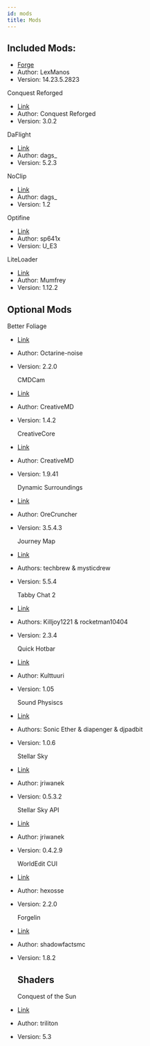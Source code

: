 ```yaml
---
id: mods
title: Mods
---
```

## Included Mods:

- [Forge](https://files.minecraftforge.net/)
- Author: LexManos
- Version: 14.23.5.2823

Conquest Reforged

-   [Link](https://conquestreforged.com/)
-   Author: Conquest Reforged
-   Version: 3.0.2

DaFlight

-   [Link](https://github.com/DaFlight/DaFlight)
-   Author: dags\_
-   Version: 5.2.3

NoClip

-   [Link](https://github.com/DaFlight/NoClip)
-   Author: dags\_
-   Version: 1.2

Optifine

-   [Link](https://optifine.net/)
-   Author: sp641x
-   Version: U_E3

LiteLoader

-   [Link](https://www.liteloader.com)
-   Author: Mumfrey
-   Version: 1.12.2

## Optional Mods

Better Foliage

-   [Link](https://minecraft.curseforge.com/projects/better-foliage)
-   Author: Octarine-noise
-   Version: 2.2.0

    CMDCam
-   [Link](https://minecraft.curseforge.com/projects/cmdcam)
-   Author: CreativeMD
-   Version: 1.4.2

    CreativeCore
-   [Link](https://minecraft.curseforge.com/projects/creativecore)
-   Author: CreativeMD
-   Version: 1.9.41

    Dynamic Surroundings
-   [Link](https://minecraft.curseforge.com/projects/dynamic-surroundings)
-   Author: OreCruncher
-   Version: 3.5.4.3

    Journey Map
-   [Link](https://minecraft.curseforge.com/projects/journeymap)
-   Authors: techbrew & mysticdrew
-   Version: 5.5.4

    Tabby Chat 2
-   [Link](https://minecraft.curseforge.com/projects/tabbychat-2)
-   Authors: Killjoy1221 & rocketman10404
-   Version: 2.3.4

    Quick Hotbar
-   [Link](https://minecraft.curseforge.com/projects/quick-hotbar)
-   Author: Kulttuuri
-   Version: 1.05

    Sound Physiscs
-   [Link](https://github.com/djpadbit/Sound-Physics)
-   Authors: Sonic Ether & diapenger & djpadbit
-   Version: 1.0.6

    Stellar Sky
-   [Link](https://minecraft.curseforge.com/projects/stellar-sky)
-   Author: jriwanek
-   Version: 0.5.3.2

    Stellar Sky API
-   [Link](https://minecraft.curseforge.com/projects/stellar-api)
-   Author: jriwanek
-   Version: 0.4.2.9

    WorldEdit CUI
-   [Link](https://minecraft.curseforge.com/projects/worldeditcui-forge-edition-2)
-   Author: hexosse
-   Version: 2.2.0

    Forgelin
-   [Link](https://minecraft.curseforge.com/projects/shadowfacts-forgelin)
-   Author: shadowfactsmc
-   Version: 1.8.2

    ## Shaders

    Conquest of the Sun
-   [Link](https://johanfossum.wixsite.com/trilitons-shaders)
-   Author: triliton
-   Version: 5.3
